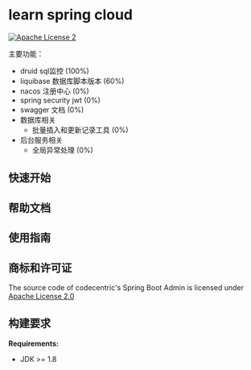 learn spring cloud
===============================
[![Apache License 2](https://img.shields.io/badge/license-ASF2-blue.svg)](https://www.apache.org/licenses/LICENSE-2.0.txt)

主要功能：

* druid sql监控 (100%)
* liquibase 数据库脚本版本 (60%)
* nacos 注册中心 (0%)
* spring security jwt (0%)
* swagger 文档 (0%)
* 数据库相关 
  * 批量插入和更新记录工具 (0%)
* 后台服务相关
  * 全局异常处理 (0%)
  
## 快速开始



## 帮助文档



## 使用指南

## 商标和许可证
The source code of codecentric's Spring Boot Admin is licensed under [Apache License 2.0](https://www.apache.org/licenses/LICENSE-2.0)

## 构建要求
**Requirements:**
* JDK >= 1.8
